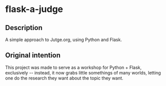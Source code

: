 # flask-a-judge

## Description
A simple approach to Jutge.org, using Python and Flask.

## Original intention
This project was made to serve as a workshop for Python + Flask, exclusively -- instead, it now grabs little somethings of many worlds, letting one do the research they want about the topic they want.
